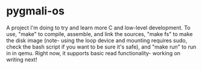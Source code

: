 # pygmali-os
A project I'm doing to try and learn more C and low-level development. 
To use, "make" to compile, assemble, and link the sources, "make fs" to make the disk image (note- using the loop device and mounting requires sudo, check the bash script if you want to be sure it's safe), and "make run" to run in in qemu. Right now, it supports basic read functionality- working on writing next!